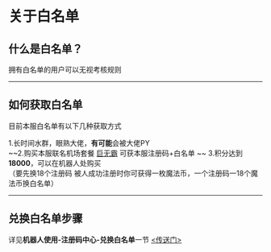 # 关于白名单

## 什么是白名单？  

拥有白名单的用户可以无视考核规则

* * *

## 如何获取白名单  

目前本服白名单有以下几种获取方式  

1.长时间水群，眼熟大佬，**有可能**会被大佬PY  
~~2.购买本服联名机场套餐 [巨无霸](https://tg.mfjsq.top/#/plan)  可获本服注册码+白名单  ~~
3.积分达到**18000**，可以在机器人处购买  
（要先换18个注册码 被人成功注册时你可获得一枚魔法币，一个注册码一18个魔法币换白名单）  

* * *
## 兑换白名单步骤

  详见**机器人使用-注册码中心-兑换白名单**一节 [<传送门>](/机器人使用/注册码中心?id=兑换白名单)
